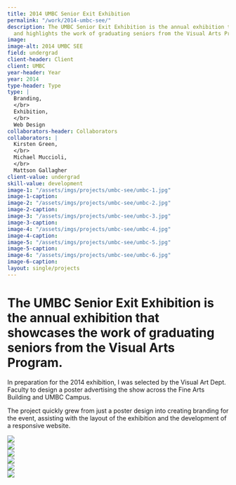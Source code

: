 ```yaml
---
title: 2014 UMBC Senior Exit Exhibition
permalink: "/work/2014-umbc-see/"
description: The UMBC Senior Exit Exhibition is the annual exhibition that showcases
  and highlights the work of graduating seniors from the Visual Arts Program at UMBC.
image: 
image-alt: 2014 UMBC SEE
field: undergrad
client-header: Client
client: UMBC
year-header: Year
year: 2014
type-header: Type
type: |
  Branding,
  </br>
  Exhibition,
  </br>
  Web Design
collaborators-header: Collaborators
collaborators: |
  Kirsten Green,
  </br>
  Michael Muccioli,
  </br>
  Mattson Gallagher
client-value: undergrad
skill-value: development
image-1: "/assets/imgs/projects/umbc-see/umbc-1.jpg"
image-1-caption: 
image-2: "/assets/imgs/projects/umbc-see/umbc-2.jpg"
image-2-caption: 
image-3: "/assets/imgs/projects/umbc-see/umbc-3.jpg"
image-3-caption: 
image-4: "/assets/imgs/projects/umbc-see/umbc-4.jpg"
image-4-caption: 
image-5: "/assets/imgs/projects/umbc-see/umbc-5.jpg"
image-5-caption: 
image-6: "/assets/imgs/projects/umbc-see/umbc-6.jpg"
image-6-caption: 
layout: single/projects
---
```


# The UMBC Senior Exit Exhibition is the annual exhibition that showcases the work of graduating seniors from the Visual Arts Program.

In preparation for the 2014 exhibition, I was selected by the Visual Art Dept. Faculty to design a poster advertising the show across the Fine Arts Building and UMBC Campus.

The project quickly grew from just a poster design into creating branding for the event, assisting with the layout of the exhibition and the development of a responsive website.

<div class="cf">
  <div class="fl w-100 pa1"><img src="{{ page.image-1 }}"></div>
  <div class="fl w-100 w-50-l pa1"><img src="{{ page.image-2 }}"></div>
  <div class="fl w-100 w-50-l pa1"><img src="{{ page.image-3 }}"></div>
  <div class="fl w-100 w-50-l pa1"><img src="{{ page.image-4 }}"></div>
  <div class="fl w-100 w-50-l pa1"><img src="{{ page.image-5 }}"></div>
  <div class="fl w-100 pa1"><img src="{{ page.image-6 }}"></div>
</div>
